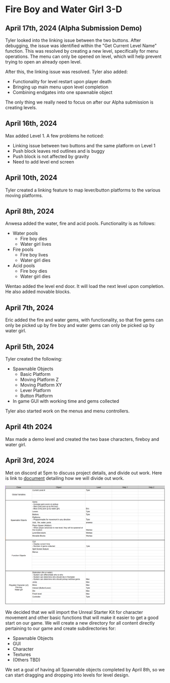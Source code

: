 # Fire Boy and Water Girl 3-D

## April 17th, 2024 (Alpha Submission Demo)
Tyler looked into the linking issue between the two buttons. After debugging, the issue was identified within the "Get Current Level Name" function. This was resolved by creating a new level, specifically for menu operations. The menu can only be opened on level, which will help prevent trying to open an already open level.  

After this, the linking issue was resolved. Tyler also added:
* Functionality for level restart upon player death
* Bringing up main menu upon level completion
* Combining endgates into one spawnable object

The only thing we really need to focus on after our Alpha submission is creating levels.

## April 16th, 2024
Max added Level 1. A few problems he noticed:
* Linking issue between two buttons and the same platform on Level 1
* Push block leaves red outlines and is buggy
* Push block is not affected by gravity
* Need to add level end screen

## April 10th, 2024
Tyler created a linking feature to map lever/button platforms to the various moving platforms.

## April 8th, 2024
Anwesa added the water, fire and acid pools. Functionality is as follows:
* Water pools
  * Fire boy dies
  * Water girl lives
* Fire pools
  * Fire boy lives
  * Water girl dies
* Acid pools
  * Fire boy dies
  * Water girl dies

Wentao added the level end door. It will load the next level upon completion. He also added movable blocks.

## April 7th, 2024
Eric added the fire and water gems, with functionality, so that fire gems can only be picked up by fire boy and water gems can only be picked up by water girl.

## April 5th, 2024
Tyler created the following:
* Spawnable Objects
  * Basic Platform
  * Moving Platform Z
  * Moving Platform XY
  * Lever Platform
  * Button Platform
* In game GUI with working time and gems collected

Tyler also started work on the menus and menu controllers.

## April 4th 2024
Max made a demo level and created the two base characters, fireboy and water girl.

## April 3rd, 2024
Met on discord at 5pm to discuss project details, and divide out work. Here is link to <a href="https://docs.google.com/spreadsheets/d/1pCrzvWXF4yZpCi_FmnKuRyMFsfaez11LSaAhWlaeaDY/edit?usp=sharing">document</a> detailing how we will divide out work.

![Screenshot](/readme_images/initial_work_divide.png)

We decided that we will import the Unreal Starter Kit for character movement and other basic functions that will make it easier to get a good start on our game. We will create a new directory for all content directly pertaining to our game and create subdirectories for:
* Spawnable Objects
* GUI
* Character
* Textures
* (Others TBD)

We set a goal of having all Spawnable objects completed by April 8th, so we can start dragging and dropping into levels for level design.

